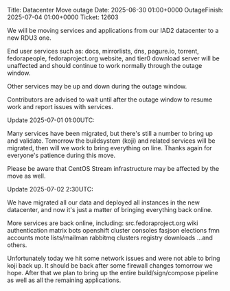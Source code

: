 Title: Datacenter Move outage
Date: 2025-06-30 01:00+0000
OutageFinish: 2025-07-04 01:00+0000
Ticket: 12603

We will be moving services and applications from our IAD2 datacenter to a new RDU3 one.

End user services such as: docs, mirrorlists, dns, pagure.io, torrent, fedorapeople, fedoraproject.org website, and tier0 download server will be unaffected and should continue to work normally through the outage window.

Other services may be up and down during the outage window.

Contributors are advised to wait until after the outage window to resume work and report issues with services.

Update 2025-07-01 01:00UTC:

Many services have been migrated, but there's still a number to bring up and validate.
Tomorrow the buildsystem (koji) and related services will be migrated, then will we
work to bring everything on line. Thanks again for everyone's patience during this move.

Please be aware that CentOS Stream infrastructure may be affected by the move as well.

Update 2025-07-02 2:30UTC:

We have migrated all our data and deployed all instances in the new datacenter,
and now it's just a matter of bringing everything back online.

More services are back online, including:
src.fedoraproject.org
wiki
authentication
matrix bots
openshift cluster consoles
fasjson
elections
fmn
accounts
mote
lists/mailman
rabbitmq clusters
registry
downloads
...and others.

Unfortunately today we hit some network issues and were not able to bring koji
back up. It should be back after some firewall changes tomorrow we hope.
After that we plan to bring up the entire build/sign/compose pipeline as well
as all the remaining applications.

